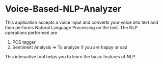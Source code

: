 # Voice-Based-NLP-Analyzer
This application accepts a voice input and converts your voice into text and then performs Natural Language Processing on the text. The NLP operations performed are <p>
1. POS tagger
2. Sentiment Analysis => To analyze if you are happy or sad
</p>

This interactive tool helps you to learn the basic features of NLP

